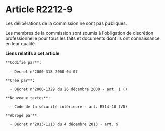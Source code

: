 # Article R2212-9

Les délibérations de la commission ne sont pas publiques.

Les membres de la commission sont soumis à l'obligation de discrétion professionnelle pour tous les faits et documents dont
ils ont connaissance en leur qualité.

**Liens relatifs à cet article**

	**Codifié par**:

	  - Décret n°2000-318 2000-04-07

	**Créé par**:

	  - Décret n°2000-1329 du 26 décembre 2000 - art. 1 ()

	**Nouveaux textes**:

	  - Code de la sécurité intérieure - art. R514-10 (VD)

	**Abrogé par**:

	  - Décret n°2013-1113 du 4 décembre 2013 - art. 9
